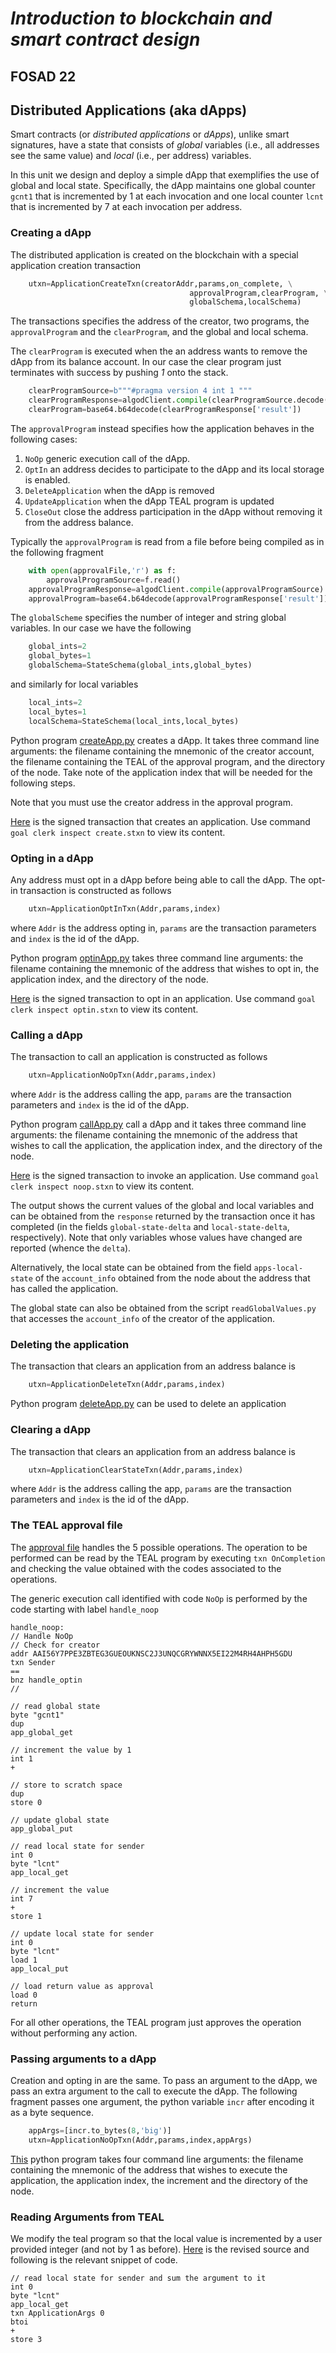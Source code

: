 # *Introduction to blockchain and smart contract design*
## FOSAD 22 ##

## Distributed Applications (aka dApps) ##

Smart contracts (or *distributed applications* or *dApps*), 
unlike smart signatures, have a state that consists of
*global* variables (i.e., all addresses see the same value) 
and *local* (i.e., per address) variables.

In this unit we design and deploy 
a simple dApp that exemplifies the use of global and local state.
Specifically, the dApp maintains one global counter 
```gcnt1```  that is incremented by 1 at each invocation
and one local counter 
```lcnt``` that is incremented by 7 at each invocation per address.

### Creating a dApp ###

The distributed application is created on the blockchain with a special 
application creation transaction

```python
    utxn=ApplicationCreateTxn(creatorAddr,params,on_complete, \
                                        approvalProgram,clearProgram, \
                                        globalSchema,localSchema)
```
The transactions specifies the address of the creator,
two programs, the ```approvalProgram``` and the ```clearProgram```, 
and the global and local schema.

The ```clearProgram``` is executed when the an address wants to remove
the dApp from its balance account.
In our case the clear program just terminates
with success by pushing *1* onto the stack.

```python
    clearProgramSource=b"""#pragma version 4 int 1 """
    clearProgramResponse=algodClient.compile(clearProgramSource.decode('utf-8'))
    clearProgram=base64.b64decode(clearProgramResponse['result'])
```

The ```approvalProgram``` instead specifies how the application behaves
in the following cases:

1. ```NoOp``` generic execution call of the dApp.
2. ```OptIn``` an address decides to participate to the dApp and its local
storage is enabled.
3. ```DeleteApplication``` when the dApp is removed
4. ```UpdateApplication``` when the dApp TEAL program is updated
5. ```CloseOut``` close the address participation in the dApp without
 removing it from the address balance.

Typically the ```approvalProgram``` is read from a file before being compiled as in the following fragment

```python
    with open(approvalFile,'r') as f:
        approvalProgramSource=f.read()
    approvalProgramResponse=algodClient.compile(approvalProgramSource)
    approvalProgram=base64.b64decode(approvalProgramResponse['result'])
```

The ```globalScheme``` specifies the number of integer and string global
variables. In our case we have the following

```python
    global_ints=2
    global_bytes=1
    globalSchema=StateSchema(global_ints,global_bytes)
```
and similarly for local variables

```python
    local_ints=2
    local_bytes=1
    localSchema=StateSchema(local_ints,local_bytes)
```

Python program [createApp.py](createApp.py) creates a dApp. 
It takes three command line arguments: 
the filename containing the mnemonic of the creator account,
the filename containing the TEAL of the approval program,
and the directory of the node.
Take note of the application index that will be needed for the following steps.

Note that you must use the creator address in the approval program. 

[Here](./TX/create.stxn) is the signed transaction that creates an application.
Use command ```goal clerk inspect create.stxn``` to view its content.

### Opting in a dApp ###
Any address must opt in a dApp before being able to call the dApp.
The opt-in transaction is constructed as follows

```python
    utxn=ApplicationOptInTxn(Addr,params,index)
```
where ```Addr``` is the address opting in, ```params``` are the transaction parameters
and ```index``` is the id of the dApp.

Python program [optinApp.py](optinApp.py) takes three command line arguments: 
the filename containing the mnemonic of the address that wishes to opt in, 
the application index, and the directory of the node.

[Here](./TX/optin.stxn) is the signed transaction to opt in an application.
Use command ```goal clerk inspect optin.stxn``` to view its content.

### Calling a dApp ###
The transaction to call an application is constructed as follows

```python
    utxn=ApplicationNoOpTxn(Addr,params,index)
```
where ```Addr``` is the address calling the app, 
```params``` are the transaction parameters
and ```index``` is the id of the dApp.

Python program [callApp.py](callApp.py) call a dApp and 
it takes three command line arguments: 
the filename containing the mnemonic of the address that wishes to call
the application, the application index, and the directory of the node.
    
[Here](./TX/noop.stxn) is the signed transaction to invoke an application.
Use command ```goal clerk inspect noop.stxn``` to view its content.

The output shows the current values of the global and local variables and
can be obtained from the ```response``` returned by the transaction once it 
has completed 
(in the fields ```global-state-delta``` and ```local-state-delta```, respectively).
Note that only variables whose values have changed are reported 
(whence the ```delta```).

Alternatively, the local state can be obtained from the field ```apps-local-state``` 
of the ```account_info``` obtained from the node about the address that has called the application.

The global state can also be obtained from the script ```readGlobalValues.py``` that accesses 
    the ```account_info``` of the creator of the application.


### Deleting the application ###

The transaction that clears an application from an address balance is 
```python
    utxn=ApplicationDeleteTxn(Addr,params,index)
```
Python program [deleteApp.py](deleteApp.py) can be used to delete an application

### Clearing a dApp ###

The transaction that clears an application from an address balance is 
```python
    utxn=ApplicationClearStateTxn(Addr,params,index)
```
where ```Addr``` is the address calling the app, 
```params``` are the transaction parameters
and ```index``` is the id of the dApp.


### The TEAL approval file ###

The [approval file](01-class.teal) handles the 5 possible operations.
The operation to be performed can be read by the TEAL program 
by executing ```txn OnCompletion``` and checking the
value obtained with the codes associated to the operations.

The generic execution call identified with code ```NoOp```
is performed by the code starting with label ```handle_noop```


```
handle_noop:
// Handle NoOp
// Check for creator
addr AAI56Y7PPE3ZBTEG3GUEOUKNSC2J3UNQCGRYWNNX5EI22M4RH4AHPH5GDU
txn Sender
==
bnz handle_optin
//

// read global state
byte "gcnt1"
dup
app_global_get

// increment the value by 1
int 1
+

// store to scratch space
dup
store 0

// update global state
app_global_put

// read local state for sender
int 0
byte "lcnt"
app_local_get

// increment the value
int 7
+
store 1

// update local state for sender
int 0
byte "lcnt"
load 1
app_local_put

// load return value as approval
load 0
return
```


For all other operations, the TEAL program just approves the operation without
performing any action.
    
### Passing arguments to a dApp ###

Creation and opting in are the same.
To pass an argument to the dApp, we pass an extra argument to the call to
execute the dApp. The following fragment passes one argument, the python variable
```incr``` after encoding it as a byte sequence.

```python
    appArgs=[incr.to_bytes(8,'big')]
    utxn=ApplicationNoOpTxn(Addr,params,index,appArgs)
```
[This](callIntArgApp.py) python program 
takes four command line arguments: 
the filename containing the mnemonic of the address that wishes to execute the application,
the application index, the increment and the directory of the node.

### Reading Arguments from TEAL ###

We modify the teal program so that the local value is incremented by a user provided 
integer (and not by 1 as before). [Here](02-class.teal) is the revised source and
following is the relevant snippet of code.

```
// read local state for sender and sum the argument to it
int 0
byte "lcnt"
app_local_get
txn ApplicationArgs 0
btoi
+
store 3
```


